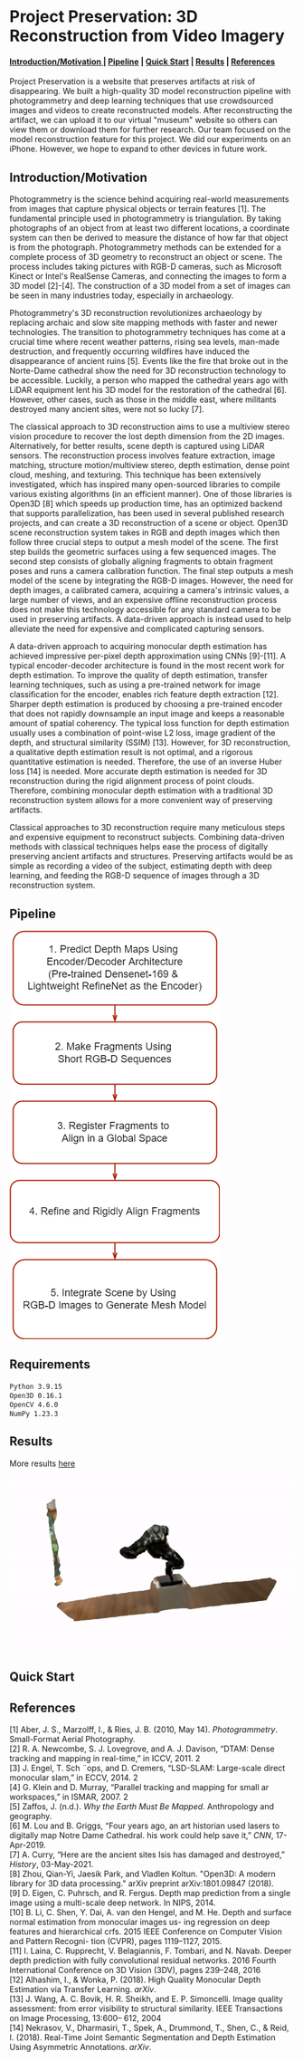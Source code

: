 ﻿# Project Preservation: 3D Reconstruction from Video Imagery 
<h4>
<a href="#intro"> Introduction/Motivation </a> | 
<a href="#pipe">Pipeline</a> |
<a href="#quick">Quick Start</a> |
<a href="#res">Results</a> |
<a href = "#ref">References</a>
</h4>

Project Preservation is a website that preserves artifacts at risk of disappearing. We built a high-quality 3D model reconstruction pipeline with photogrammetry and deep learning techniques that use crowdsourced images and videos to create reconstructed models. After reconstructing the artifact, we can upload it to our virtual "museum" website so others can view them or download them for further research. Our team focused on the model reconstruction feature for this project. We did our experiments on an iPhone. However, we hope to expand to other devices in future work. <p id="intro"> </p>

## Introduction/Motivation
Photogrammetry is the science behind acquiring real-world measurements from images that capture physical objects or terrain features [1]. The fundamental principle used in photogrammetry is triangulation. By taking photographs of an object from at least two different locations, a coordinate system can then be derived to measure the distance of how far that object is from the photograph. Photogrammetry methods can be extended for a complete process of 3D geometry to reconstruct an object or scene. The process includes taking pictures with RGB-D cameras, such as Microsoft Kinect or Intel's RealSense Cameras, and connecting the images to form a 3D model [2]-[4]. The construction of a 3D model from a set of images can be seen in many industries today, especially in archaeology. 

Photogrammetry's 3D reconstruction revolutionizes archaeology by replacing archaic and slow site mapping methods with faster and newer technologies. The transition to photogrammetry techniques has come at a crucial time where recent weather patterns, rising sea levels, man-made destruction, and frequently occurring wildfires have induced the disappearance of ancient ruins [5]. Events like the fire that broke out in the Norte-Dame cathedral show the need for 3D reconstruction technology to be accessible. Luckily, a person who mapped the cathedral years ago with LiDAR equipment lent his 3D model for the restoration of the cathedral [6]. However, other cases, such as those in the middle east, where militants destroyed many ancient sites, were not so lucky [7].

The classical approach to 3D reconstruction aims to use a multiview stereo vision procedure to recover the lost depth dimension from the 2D images. Alternatively, for better results, scene depth is captured using LiDAR sensors. The reconstruction process involves feature extraction, image matching, structure motion/multiview stereo, depth estimation, dense point cloud, meshing, and texturing. This technique has been extensively investigated, which has inspired many open-sourced libraries to compile various existing algorithms (in an efficient manner). One of those libraries is Open3D [8] which speeds up production time, has an optimized backend that supports parallelization, has been used in several published research projects, and can create a 3D reconstruction of a scene or object. Open3D scene reconstruction system takes in RGB and depth images which then follow three crucial steps to output a mesh model of the scene. The first step builds the geometric surfaces using a few sequenced images. The second step consists of globally aligning fragments to obtain fragment poses and runs a camera calibration function. The final step outputs a mesh model of the scene by integrating the RGB-D images. However, the need for depth images, a calibrated camera, acquiring a camera's intrinsic values, a large number of views, and an expensive offline reconstruction process does not make this technology accessible for any standard camera to be used in preserving artifacts. A data-driven approach is instead used to help alleviate the need for expensive and complicated capturing sensors.  

A data-driven approach to acquiring monocular depth estimation has achieved impressive per-pixel depth approximation using CNNs [9]-[11]. A typical encoder-decoder architecture is found in the most recent work for depth estimation. To improve the quality of depth estimation, transfer learning techniques, such as using a pre-trained network for image classification for the encoder, enables rich feature depth extraction [12]. Sharper depth estimation is produced by choosing a pre-trained encoder that does not rapidly downsample an input image and keeps a reasonable amount of spatial coherency. The typical loss function for depth estimation usually uses a combination of point-wise L2 loss, image gradient of the depth, and structural similarity (SSIM) [13]. However, for 3D reconstruction, a qualitative depth estimation result is not optimal, and a rigorous quantitative estimation is needed. Therefore, the use of an inverse Huber loss [14] is needed. More accurate depth estimation is needed for 3D reconstruction during the rigid alignment process of point clouds. Therefore, combining monocular depth estimation with a traditional 3D reconstruction system allows for a more convenient way of preserving artifacts. 

Classical approaches to 3D reconstruction require many meticulous steps and expensive equipment to reconstruct subjects. Combining data-driven methods with classical techniques helps ease the process of digitally preserving ancient artifacts and structures. Preserving artifacts would be as simple as recording a video of the subject, estimating depth with deep learning, and feeding the RGB-D sequence of images through a 3D reconstruction system.   
<p id="pipe"> </p>

## Pipeline


![](https://github.com/luisIvey05/Project_Preservation/blob/main/images/pipeline_ex.png)


<p id="res"> </p>

## Requirements
```
Python 3.9.15
Open3D 0.16.1
OpenCV 4.6.0
NumPy 1.23.3
``` 
<p id="res"> </p>

## Results
More results <a href=https://drive.google.com/drive/u/0/folders/1pMyhqYAM914cFNwpjgUfRHkPdjftHFvV> here </a> 
![](https://github.com/luisIvey05/Project_Preservation/blob/main/images/iris.gif)
<p id="quick"> </p>

## Quick Start

<p id="ref"> </p>

## References
[1] Aber, J. S., Marzolff, I., & Ries, J. B. (2010, May 14). _Photogrammetry_. Small-Format Aerial Photography.<br />
[2] R. A. Newcombe, S. J. Lovegrove, and A. J. Davison, “DTAM: Dense tracking and mapping in real-time,” in ICCV, 2011. 2 <br />
[3] J. Engel, T. Sch ¨ops, and D. Cremers, “LSD-SLAM: Large-scale direct monocular slam,” in ECCV, 2014. 2 <br />
[4] G. Klein and D. Murray, “Parallel tracking and mapping for small ar workspaces,” in ISMAR, 2007. 2 <br />
[5] Zaffos, J. (n.d.). _Why the Earth Must Be Mapped_. Anthropology and geography.<br />
[6] M. Lou and B. Griggs, “Four years ago, an art historian used lasers to digitally map Notre Dame Cathedral. his work could help save it,”  _CNN_, 17-Apr-2019. <br />
[7] A. Curry, “Here are the ancient sites Isis has damaged and destroyed,”  _History_, 03-May-2021. <br />
[8] Zhou, Qian-Yi, Jaesik Park, and Vladlen Koltun. "Open3D: A modern library for 3D data processing." arXiv preprint arXiv:1801.09847 (2018). <br />
[9] D. Eigen, C. Puhrsch, and R. Fergus. Depth map prediction from a single image using a multi-scale deep network. In NIPS, 2014. <br />
[10] B. Li, C. Shen, Y. Dai, A. van den Hengel, and M. He. Depth and surface normal estimation from monocular images us- ing regression on deep features and hierarchical crfs. 2015 IEEE Conference on Computer Vision and Pattern Recogni- tion (CVPR), pages 1119–1127, 2015. <br />
[11] I. Laina, C. Rupprecht, V. Belagiannis, F. Tombari, and
N. Navab. Deeper depth prediction with fully convolutional residual networks. 2016 Fourth International Conference on 3D Vision (3DV), pages 239–248, 2016 <br />
[12] Alhashim, I., & Wonka, P. (2018). High Quality Monocular Depth Estimation via Transfer Learning. _arXiv_. <br />
[13] J. Wang, A. C. Bovik, H. R. Sheikh, and E. P. Simoncelli.
Image quality assessment: from error visibility to structural similarity. IEEE Transactions on Image Processing, 13:600– 612, 2004 <br />
[14] Nekrasov, V., Dharmasiri, T., Spek, A., Drummond, T., Shen, C., & Reid, I. (2018). Real-Time Joint Semantic Segmentation and Depth Estimation Using Asymmetric Annotations. _arXiv_.
